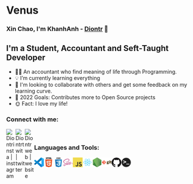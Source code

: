 # Venus

### Xin Chao, I'm KhanhAnh - [Diontr][website] 👋 



## I'm a Student, Accountant and Seft-Taught Developer

- 👨‍🎓 An accountant who find meaning of life through Programming.
- 💡 I’m currently learning everything 
- 🌚 I'm looking to collaborate with others and get some feedback on my learning curve.
- 💞️ 2022 Goals: Contributes more to Open Source projects
- 🌞 Fact: I love my life!

### Connect with me:
[<img align="left" alt="Diontrinsta | instagram" width="25px" src="https://cdn-icons-png.flaticon.com/512/174/174855.png" />][instagram]
[<img align="left" alt="Diontrtwit | twitter" width="25px" src="https://cdn-icons-png.flaticon.com/512/733/733579.png" />][twitter]
[<img align="left" alt="Diontrweb | website" width="25px" src="https://cdn-icons.flaticon.com/png/512/3308/premium/3308395.png?token=exp=1643276132~hmac=f140f282ce2857f68acee59f1794ca97" />][website]

<br />

### Languages and Tools:

[<img align="left" alt="Visual Studio Code" width="26px" src="https://raw.githubusercontent.com/github/explore/80688e429a7d4ef2fca1e82350fe8e3517d3494d/topics/visual-studio-code/visual-studio-code.png" />][VISUALSTUDIO]
[<img align="left" alt="HTML5" width="26px" src="https://raw.githubusercontent.com/github/explore/80688e429a7d4ef2fca1e82350fe8e3517d3494d/topics/html/html.png" />][HTML]
[<img align="left" alt="CSS3" width="26px" src="https://raw.githubusercontent.com/github/explore/80688e429a7d4ef2fca1e82350fe8e3517d3494d/topics/css/css.png" />][CSS3]
[<img align="left" alt="Sass" width="26px" src="https://raw.githubusercontent.com/github/explore/80688e429a7d4ef2fca1e82350fe8e3517d3494d/topics/sass/sass.png" />][Sass]
[<img align="left" alt="JavaScript" width="26px" src="https://raw.githubusercontent.com/github/explore/80688e429a7d4ef2fca1e82350fe8e3517d3494d/topics/javascript/javascript.png" />][JavaScript]
[<img align="left" alt="React" width="26px" src="https://raw.githubusercontent.com/github/explore/80688e429a7d4ef2fca1e82350fe8e3517d3494d/topics/react/react.png" />][react]
[<img align="left" alt="Node.js" width="26px" src="https://raw.githubusercontent.com/github/explore/80688e429a7d4ef2fca1e82350fe8e3517d3494d/topics/nodejs/nodejs.png" />][nodejs]
[<img align="left" alt="Git" width="26px" src="https://raw.githubusercontent.com/github/explore/80688e429a7d4ef2fca1e82350fe8e3517d3494d/topics/git/git.png" />][git]
[<img align="left" alt="GitHub" width="26px" src="https://raw.githubusercontent.com/github/explore/78df643247d429f6cc873026c0622819ad797942/topics/github/github.png" />][Github]
[<img align="left" alt="Terminal" width="26px" src="https://raw.githubusercontent.com/github/explore/80688e429a7d4ef2fca1e82350fe8e3517d3494d/topics/terminal/terminal.png" />][Terminal]

[website]: https://Diontr.co
[twitter]: https://twitter.com/khanhanhtr
[instagram]: https://www.instagram.com/khanhanhtrr/
[linkedin]: https://www.linkedin.com/in/anh-trinh-597330230/
[VISUALSTUDIO]: #
[HTML]: #
[CSS3]: #
[Sass]: #
[react]:#
[nodejs]: #
[git]: #
[Github]: #
[Terminal]: #
[JavaScript]: #
